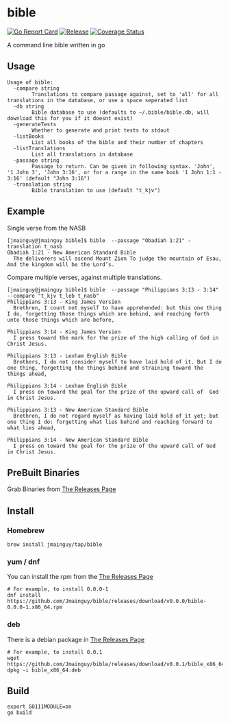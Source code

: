 # bible
[![Go Report Card](https://goreportcard.com/badge/github.com/Jmainguy/bible)](https://goreportcard.com/badge/github.com/Jmainguy/bible)
[![Release](https://img.shields.io/github/release/Jmainguy/bible.svg?style=flat-square)](https://github.com/Jmainguy/bible/releases/latest)
[![Coverage Status](https://coveralls.io/repos/github/Jmainguy/bible/badge.svg?branch=main)](https://coveralls.io/github/Jmainguy/bible?branch=main)

A command line bible written in go

## Usage
```/bin/bash
Usage of bible:
  -compare string
    	Translations to compare passage against, set to 'all' for all translations in the database, or use a space seperated list
  -db string
    	Bible database to use (defaults to ~/.bible/bible.db, will download this for you if it doesnt exist)
  -generateTests
    	Whether to generate and print tests to stdout
  -listBooks
    	List all books of the bible and their number of chapters
  -listTranslations
    	List all translations in database
  -passage string
    	Passage to return. Can be given in following syntax. 'John', '1 John 3', 'John 3:16', or for a range in the same book '1 John 1:1 - 3:16' (default "John 3:16")
  -translation string
    	Bible translation to use (default "t_kjv")
```

## Example
Single verse from the NASB

```/bin/bash
[jmainguy@jmainguy bible]$ bible  --passage "Obadiah 1:21" -translation t_nasb
Obadiah 1:21 - New American Standard Bible
  The deliverers will ascend Mount Zion To judge the mountain of Esau, And the kingdom will be the Lord’s.

```

Compare multiple verses, against multiple translations.

```/bin/bash
[jmainguy@jmainguy bible]$ bible  --passage "Philippians 3:13 - 3:14" --compare "t_kjv t_leb t_nasb"
Philippians 3:13 - King James Version
  Brethren, I count not myself to have apprehended: but this one thing I do, forgetting those things which are behind, and reaching forth unto those things which are before,

Philippians 3:14 - King James Version
  I press toward the mark for the prize of the high calling of God in Christ Jesus.

Philippians 3:13 - Lexham English Bible
  Brothers, I do not consider myself to have laid hold of it. But I do one thing, forgetting the things behind and straining toward the things ahead,

Philippians 3:14 - Lexham English Bible
  I press on toward the goal for the prize of the upward call of  God in Christ Jesus.

Philippians 3:13 - New American Standard Bible
  Brethren, I do not regard myself as having laid hold of it yet; but one thing I do: forgetting what lies behind and reaching forward to what lies ahead,

Philippians 3:14 - New American Standard Bible
  I press on toward the goal for the prize of the upward call of God in Christ Jesus.
```

## PreBuilt Binaries
Grab Binaries from [The Releases Page](https://github.com/Jmainguy/bible/releases)

## Install

### Homebrew

```/bin/bash
brew install jmainguy/tap/bible
```

### yum / dnf
You can install the rpm from the [The Releases Page](https://github.com/Jmainguy/bible/releases)
```/bin/bash
# For example, to install 0.0.0-1
dnf install https://github.com/Jmainguy/bible/releases/download/v0.0.0/bible-0.0.0-1.x86_64.rpm
```

### deb
There is a debian package in [The Releases Page](https://github.com/Jmainguy/bible/releases) 

```
# For example, to install 0.0.1
wget https://github.com/Jmainguy/bible/releases/download/v0.0.1/bible_x86_64.deb
dpkg -i bible_x86_64.deb
```

## Build
```/bin/bash
export GO111MODULE=on
go build
```

